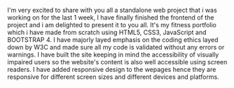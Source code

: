 I'm very excited to share with you all a standalone web project that i was working on for the last 1 week, I have finally finished the frontend of the project and i am delighted to present it to you all. It's my fitness portfolio which i have made from scratch using HTML5, CSS3, JavaScript and BOOTSTRAP 4. I have majorly layed emphasis on the coding ethics layed down by W3C and made sure all my code is validated without any errors or warnings. I have built the site keeping in mind the accessibility of visually impaired users so the website's content is also well accessible using screen readers. I have added responsive design to the wepages hence they are responsive for different screen sizes and different devices and platforms.
